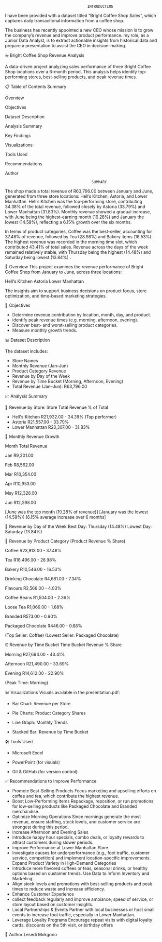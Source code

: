                                           INTRODUCTION 
I have been provided with a dataset titled “Bright Coffee Shop Sales”, which captures 
daily transactional information from a coffee shop. 

The business has recently appointed a new CEO whose mission is to grow the company’s 
revenue and improve product performance. my role, as a Junior Data Analyst, is to extract 
actionable insights from historical data and prepare a presentation to assist the CEO in 
decision-making.

☕ Bright Coffee Shop Revenue Analysis

A data-driven project analyzing sales performance of three Bright Coffee Shop locations over a 6-month period. 
This analysis helps identify top-performing stores, best-selling products, and peak revenue times.

📋 Table of Contents
Summary

Overview


Objectives

Dataset Description

Analysis Summary

Key Findings

Visualizations

Tools Used

Recommendations

Author


                                            SUMMARY

The shop made a total revenue of R63,796.00 between January and June, generated from three store 
locations: Hell’s Kitchen, Astoria, and Lower Manhattan.
Hell’s Kitchen was the top-performing store, contributing 34.38% of the total revenue, followed 
closely by Astoria (33.79%) and Lower Manhattan (31.83%).
Monthly revenue showed a gradual increase, with June being the highest-earning month (19.28%) 
and January the lowest (14.58%), reflecting a 6.15% growth 
over the six months.

In terms of product categories, Coffee was the best-seller, accounting for 37.48% of revenue, 
followed by Tea (28.98%) and Bakery items (16.53%).
The highest revenue was recorded in the morning time slot, which contributed 43.41% of total sales.
Revenue across the days of the week remained relatively stable, with Thursday being  the 
highest (14.48%) and Saturday being lowest (13.84%) .

📌 Overview
This project examines the revenue performance of Bright Coffee Shop from January to June, across three locations:

Hell's Kitchen
Astoria
Lower Manhattan

The insights aim to support business decisions on product focus, store optimization, and time-based marketing strategies.

🎯 Objectives

- Determine revenue contribution by location, month, day, and product.
- Identify peak revenue times (e.g. morning, afternoon, evening).
- Discover best- and worst-selling product categories.
- Measure monthly growth trends.

📊 Dataset Description

   The dataset includes:
- Store Names
- Monthly Revenue (Jan–Jun)
- Product Category Revenue
- Revenue by Day of the Week
- Revenue by Time Bucket (Morning, Afternoon, Evening)
- Total Revenue (Jan–Jun): R63,796.00

📈 Analysis Summary

🏪 Revenue by Store:
Store	Total Revenue	% of Total

- Hell's Kitchen	R21,932.00	- 34.38% (Top performer)
- Astoria	R21,557.00	- 33.79%
- Lower Manhattan	R20,307.00	- 31.83%
   

📆 Monthly Revenue Growth

Month	Total Revenue

Jan	R9,301.00

Feb	R8,562.00

Mar	R10,354.00

Apr	R10,953.00

May	R12,328.00

Jun	R12,298.00

[June was the top month (19.28% of revenue)]
[January was the lowest (14.58%)]
[6.15% average increase over 6 months]

📅 Revenue by Day of the Week
Best Day: Thursday (14.48%)
Lowest Day: Saturday (13.84%)

🍵 Revenue by Product Category (Product	Revenue	% Share)

Coffee	R23,913.00 - 37.48%

Tea	R18,496.00 - 28.98%

Bakery	R10,546.00 - 16.53%

Drinking Chocolate	R4,681.00 - 7.34%

Flavours	R2,568.00 - 4.03%

Coffee Beans	R1,504.00	- 2.36%

Loose Tea	R1,069.00	- 1.68%

Branded	R573.00	- 0.90%

Packaged Chocolate	R446.00	- 0.68%

(Top Seller: Coffee)
(Lowest Seller: Packaged Chocolate)

⏰ Revenue by Time Bucket
Time Bucket	Revenue	% Share

Morning	R27,694.00 - 43.41%

Afternoon	R21,490.00 - 33.69%

Evening	R14,612.00	- 22.90%

(Peak Time: Morning)

📊 Visualizations
Visuals available in the presentation.pdf:

- Bar Chart: Revenue per Store
  
- Pie Charts: Product Category Shares
  
- Line Graph: Monthly Trends
  
- Stacked Bar: Revenue by Time Bucket

🛠 Tools Used

- Microsoft Excel
  
- PowerPoint (for visuals)
  
- Git & GitHub (for version control)

✅ Recommendations to Improve Performance

- Promote Best-Selling Products
  Focus marketing and upselling efforts on coffee and tea, which contribute the highest revenue.
- Boost Low-Performing Items
  Repackage, reposition, or run promotions for low-selling products like Packaged Chocolate and Branded merchandise.
- Optimize Morning Operations
  Since mornings generate the most revenue, ensure staffing, stock levels, and customer service are strongest during this period.
- Increase Afternoon and Evening Sales
- Introduce happy hour specials, combo deals, or loyalty rewards to attract customers during slower periods.
- Improve Performance at Lower Manhattan Store
- Investigate causes for underperformance (e.g., foot traffic, customer service, competition) and implement location-specific improvements.
  Expand Product Variety in High-Demand Categories
- Introduce more flavored coffees or teas, seasonal drinks, or healthy options based on customer trends.
  Use Data to Inform Inventory and Marketing
- Align stock levels and promotions with best-selling products and peak times to reduce waste and increase efficiency.
- Enhance Customer Experience
- collect feedback regularly and improve ambiance, speed of service, or store layout based on customer insights.
- Local Partnerships & Events
  Partner with local businesses or host small events to increase foot traffic, especially in Lower Manhattan.
- Leverage Loyalty Programs
  Encourage repeat visits with digital loyalty cards, discounts on the 5th visit, or birthday offers

👤 Author
Lesedi Mokgono
